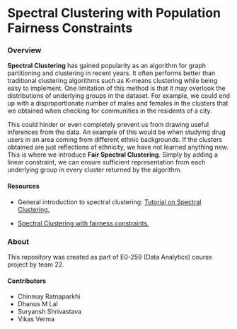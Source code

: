 # Spectral Clustering with Population Fairness Constraints

### Overview
**Spectral Clustering** has gained popularity as an algorithm for graph
partitioning and clustering in recent years. It often performs better than
traditional clustering algorithms such as K-means clustering while being easy
to implement. One limitation of this method is that it may overlook the
distributions of underlying groups in the dataset. For example,
we could end up with a disproportionate number of males and females in the
clusters that we obtained when checking for communities in the residents of a city.

This could hinder or even completely prevent us from drawing useful inferences
from the data. An example of this would be when studying drug users in an area
coming from different ethnic backgrounds. If the clusters obtained are just
reflections of ethnicity, we have not learned anything new. This is where we
introduce **Fair Spectral Clustering**. Simply by adding a linear constraint,
we can ensure sufficient representation from each underlying group in
every cluster returned by the algorithm.

#### Resources
* General introduction to spectral clustering: [Tutorial on Spectral Clustering.](https://arxiv.org/abs/0711.0189)

* [Spectral Clustering with fairness constraints.](https://arxiv.org/abs/1901.08668)


### About
This repository was created as part of E0-259 (Data Analytics) course project by team 22.
#### Contributors
* Chinmay Ratnaparkhi
* Dhanus M Lal
* Suryansh Shrivastava
* Vikas Verma
